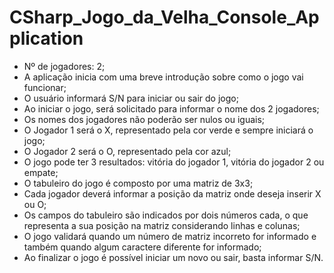 # CSharp_Jogo_da_Velha_Console_Application


- Nº de jogadores: 2;
- A aplicação inicia com uma breve introdução sobre como o jogo vai funcionar;
- O usuário informará S/N para iniciar ou sair do jogo;
- Ao iniciar o jogo, será solicitado para informar o nome dos 2 jogadores;
- Os nomes dos jogadores não poderão ser nulos ou iguais;
- O Jogador 1 será o X, representado pela cor verde e sempre iniciará o jogo;
- O Jogador 2 será o O, representado pela cor azul;
- O jogo pode ter 3 resultados: vitória do jogador 1, vitória do jogador 2 ou empate;
- O tabuleiro do jogo é composto por uma matriz de 3x3;
- Cada jogador deverá informar a posição da matriz onde deseja inserir X ou O;
- Os campos do tabuleiro são indicados por dois números cada, o que representa a sua posição na matriz considerando linhas e colunas;
- O jogo validará quando um número de matriz incorreto for informado e também quando algum caractere diferente for informado;
- Ao finalizar o jogo é possível iniciar um novo ou sair, basta informar S/N.
